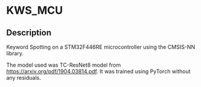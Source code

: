 # KWS_MCU

## Description
Keyword Spotting on a STM32F446RE microcontroller using the CMSIS-NN library. 

The model used was TC-ResNet8 model from https://arxiv.org/pdf/1904.03814.pdf. It was trained using PyTorch without any residuals.



